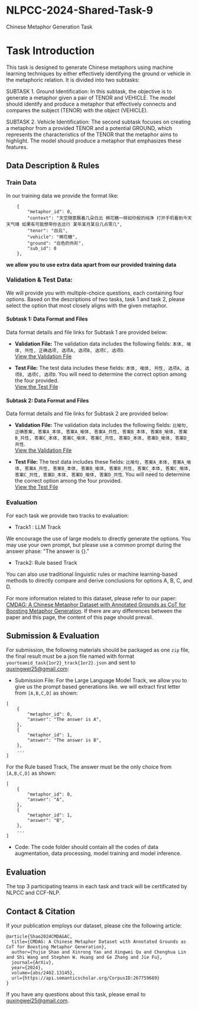 # NLPCC-2024-Shared-Task-9
Chinese Metaphor Generation Task
# Task Introduction
This task is designed to generate Chinese metaphors using machine learning techniques by either effectively identifying the ground or vehicle in the metaphoric relation. It is divided into two subtasks:

SUBTASK 1. Ground Identification: In this subtask, the objective is to generate a metaphor given a pair of TENOR and VEHICLE. The model should identify and produce a metaphor that effectively connects and compares the subject (TENOR) with the object (VEHICLE).

SUBTASK 2. Vehicle Identification: The second subtask focuses on creating a metaphor from a provided TENOR and a potential GROUND, which represents the characteristics of the TENOR that the metaphor aims to highlight. The model should produce a metaphor that emphasizes these features.

## Data Description & Rules

### Train Data

In our training data we provide the format like:

```
    {
        "metaphor_id": 0,
        "context": "天空随意飘着几朵白云 棉花糖一样如你般的纯净 打开手机看到今天天气晴 如果有可能想带你去远行 某年某月某日几点零几",
        "tenor": "白云",
        "vehicle": "棉花糖",
        "ground": "白色的外形",
        "sub_id": 0
    },
```
**we allow you to use extra data apart from our provided training data**

### Validation & Test Data:

We will provide you with multiple-choice questions, each containing four options. Based on the descriptions of two tasks, task 1 and task 2, please select the option that most closely aligns with the given metaphor.

#### Subtask 1: Data Format and Files
Data format details and file links for Subtask 1 are provided below:

- **Validation File:** The validation data includes the following fields: `本体, 喻体, 共性, 正确选项, 选项A, 选项B, 选项C, 选项D`.  
  [View the Validation File](./data/data/test/track1_validation.csv)

- **Test File:** The test data includes these fields: `本体, 喻体, 共性, 选项A, 选项B, 选项C, 选项D`. You will need to determine the correct option among the four provided.  
  [View the Test File](./data/data/test/track1_test.csv)

#### Subtask 2: Data Format and Files
Data format details and file links for Subtask 2 are provided below:

- **Validation File:** The validation data includes the following fields: `比喻句, 正确答案, 答案A_本体, 答案A_喻体, 答案A_共性, 答案B_本体, 答案B_喻体, 答案B_共性, 答案C_本体, 答案C_喻体, 答案C_共性, 答案D_本体, 答案D_喻体, 答案D_共性`.  
  [View the Validation File](./data/data/test/track2_validation.csv)

- **Test File:** The test data includes these fields: `比喻句, 答案A_本体, 答案A_喻体, 答案A_共性, 答案B_本体, 答案B_喻体, 答案B_共性, 答案C_本体, 答案C_喻体, 答案C_共性, 答案D_本体, 答案D_喻体, 答案D_共性`. You will need to determine the correct option among the four provided.  
  [View the Test File](./data/data/test/track2_test.csv)


### Evaluation
For each task we provide two tracks to evaluation:

- Track1 : LLM Track

We encourage the use of large models to directly generate the options. You may use your own prompt, but please use a common prompt during the answer phase: "The answer is {}."

- Track2: Rule based Track

You can also use traditional linguistic rules or machine learning-based methods to directly compare and derive conclusions for options A, B, C, and D.


For more information related to this dataset, please refer to our paper: [CMDAG: A Chinese Metaphor Dataset with Annotated Grounds as CoT for Boosting Metaphor Generation](https://arxiv.org/abs/2402.13145). If there are any differences between the paper and this page, the content of this page should prevail.

## Submission & Evaluation

For submission, the following materials should be packaged as one `zip` file, the final result must be a json file named with format `yourteamid_task{1or2}_track{1or2}.json` and sent to quxingwei25@gmail.com:

- Submission File: 
For the Large Language Model Track, we allow you to give us the prompt based generations like. we will extract first letter from `[A,B,C,D]` as shown: 
```
[
    {
        "metaphor_id": 0,
        "answer": "The answer is A",
    },
    {
        "metaphor_id": 1,
        "answer": "The answer is B",
    },
    ...
]

```
For the Rule based Track, The answer must be the only choice from `[A,B,C,D]` as shown: 
```
[
    {
        "metaphor_id": 0,
        "answer": "A",
    },
    {
        "metaphor_id": 1,
        "answer": "B",
    },
    ...
]

```
- Code: The code folder should contain all the codes of data augmentation, data processing, model training and model inference. 

## Evaluation

The top 3 participating teams in each task and track will be certificated by NLPCC and CCF-NLP.

## Contact & Citation

If your publication employs our dataset, please cite the following article:

```\
@article{Shao2024CMDAGAC,
  title={CMDAG: A Chinese Metaphor Dataset with Annotated Grounds as CoT for Boosting Metaphor Generation},
  author={Yujie Shao and Xinrong Yao and Xingwei Qu and Chenghua Lin and Shi Wang and Stephen W. Huang and Ge Zhang and Jie Fu},
  journal={ArXiv},
  year={2024},
  volume={abs/2402.13145},
  url={https://api.semanticscholar.org/CorpusID:267759689}
}
```

If you have any questions about this task, please email to quxingwei25@gmail.com.
